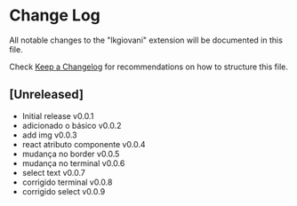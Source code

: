 # Change Log

All notable changes to the "lkgiovani" extension will be documented in this file.

Check [Keep a Changelog](http://keepachangelog.com/) for recommendations on how to structure this file.

## [Unreleased]

- Initial release v0.0.1
- adicionado o básico v0.0.2
- add img v0.0.3
- react atributo componente v0.0.4
- mudança no border v0.0.5
- mudança no terminal v0.0.6
- select text v0.0.7
- corrigido terminal v0.0.8
- corrigido select v0.0.9
